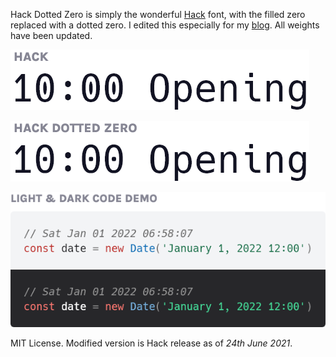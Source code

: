 
Hack Dotted Zero is simply the wonderful [Hack](https://github.com/source-foundry/Hack) font, with the filled zero replaced with a dotted zero. I edited this especially for my [blog](https://www.ctnicholas.dev). All weights have been updated.

![Hack Dotted Zero Demo 1](img-hack.png)

![Hack Dotted Zero Demo 1](img-hack-dotted-zero.png)

![Hack Dotted Zero Demo 2](img-code-demo.png)

MIT License. Modified version is Hack release as of *24th June 2021*. 
